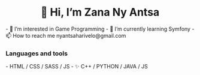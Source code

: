 <h1 align="center"> 👋 Hi, I’m Zana Ny Antsa </h1>
<!----- 💞️ I’m looking to collaborate on ...--->
- 👀 I’m interested in Game Programming
- 🌱 I’m currently learning Symfony
- 📫 How to reach me nyantsaharivelo@gmail.com
<h3> Languages and tools </h3>
- HTML / CSS / SASS / JS
- ✨ C++ / PYTHON / JAVA / JS 
<!---- 😄 Pronouns: ...
- ⚡ Fun fact: ...--->



<!---
nyantsaHarivelo/nyantsaHarivelo is a ✨ special ✨ repository because its `README.md` (this file) appears on your GitHub profile.
You can click the Preview link to take a look at your changes.
--->
